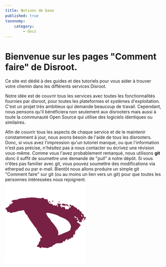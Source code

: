 ```yaml
---
title: Notions de base
published: true
taxonomy:
    category:
        - docs
---
```


# Bienvenue sur les pages "Comment faire" de **Disroot**.

Ce site est dédié à des guides et des tutoriels pour vous aider à trouver votre chemin dans les différents services Disroot.

Notre idée est de couvrir tous les services avec toutes les fonctionnalités fournies par disroot, pour toutes les plateformes et systèmes d'exploitation. C'est un projet très ambitieux qui demande beaucoup de travail. Cependant, nous pensons qu'il bénéficiera non seulement aux disrooters mais aussi à toute la communauté Open Source qui utilise des logiciels identiques ou similaires.

Afin de couvrir tous les aspects de chaque service et de le maintenir constamment à jour, nous avons besoin de l'aide de tous les disrooters. Donc, si vous avez l'impression qu'un tutoriel manque, ou que l'information n'est pas précise, n'hésitez pas à nous contacter ou écrivez une révision vous-même. Comme vous l'avez probablement remarqué, nous utilisons **git** donc il suffit de soumettre une demande de "pull" à notre dépôt.
Si vous n'êtes pas familier avec git, vous pouvez soumettre des modifications via etherpad ou par e-mail. Bientôt nous allons produire un simple git "Comment faire" sur git (ou au moins un lien vers un git) pour que toutes les personnes intéressées nous rejoignent.
![](en/disroot_logo.png)
